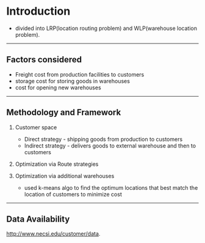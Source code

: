 # Introduction

- divided into LRP(location routing problem) and WLP(warehouse location problem).

---

## Factors considered

- Freight cost from production facilities to customers
- storage cost for storing goods in warehouses
- cost for opening new warehouses

---

## Methodology and Framework

1. Customer space
    - Direct strategy - shipping goods from production to customers
    - Indirect strategy - delivers goods to external warehouse and then to customers

2. Optimization via Route strategies

3. Optimization via additional warehouses
    - used k-means algo to find the optimum locations that best match the location of customers to minimize cost

---

## Data Availability

<http://www.necsi.edu/customer/data>.

